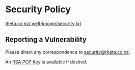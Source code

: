 # Security Policy

[theta.co.nz/.well-known/security.txt](https://theta.co.nz/.well-known/security.txt)

## Reporting a Vulnerability

Please direct any correspondence to [security@theta.co.nz](mailto:security@theta.co.nz?subject=[GitHub]%20Security%20Report).

An [RSA PGP Key](https://theta.co.nz/.well-known/security@theta.co.nz.asc) is available if desired.